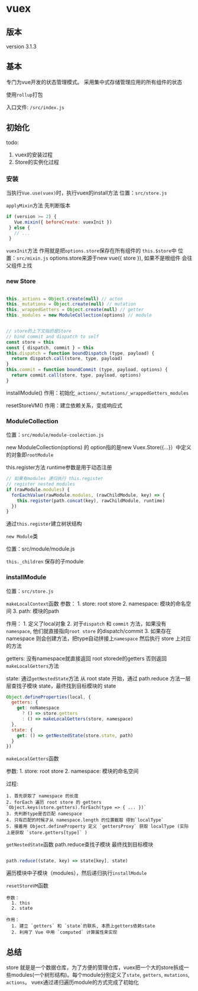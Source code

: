 # vuex

## 版本

version 3.1.3

## 基本

专门为vue开发的状态管理模式。
采用集中式存储管理应用的所有组件的状态

使用`rollup`打包

入口文件: `/src/index.js`

## 初始化

todo:
  1. vuex的安装过程
  2. Store的实例化过程

### 安装

当执行`Vue.use(vuex)`时，执行vuex的install方法 位置：`src/store.js`

`applyMixin`方法 先判断版本

```js
if (version >= 2) {
   Vue.mixin({ beforeCreate: vuexInit })
 } else {
   // ...
 }
```

`vuexInit`方法 作用就是把`options.store`保存在所有组件的 `this.$store`中 位置：`src/mixin.js`
options.store来源于new vue({ store }), 如果不是根组件 会往父组件上找

### new Store

```js

this._actions = Object.create(null) // acton
this._mutations = Object.create(null) // mutation
this._wrappedGetters = Object.create(null) // getter
this._modules = new ModuleCollection(options) // module

```

```js

// store的上下文指的是Store
// bind commit and dispatch to self
const store = this
const { dispatch, commit } = this
this.dispatch = function boundDispatch (type, payload) {
  return dispatch.call(store, type, payload)
}
this.commit = function boundCommit (type, payload, options) {
  return commit.call(store, type, payload, options)
}
```

installModule() 作用：初始化`_actions/_mutations/_wrappedGetters_modules`

resetStoreVM() 作用：建立依赖关系，变成响应式

### ModuleCollection

位置：`src/module/module-coolection.js`

new ModuleCollection(options) 的 option指的是new Vuex.Store({...}）中定义的对象即`rootModule`

this.register方法 runtime参数是用于动态注册

```js
// 如果有modules 递归执行 this.register
// register nested modules
if (rawModule.modules) {
  forEachValue(rawModule.modules, (rawChildModule, key) => {
    this.register(path.concat(key), rawChildModule, runtime)
  })
}

```

通过`this.register`建立树状结构

`new Module`类

  位置：src/module/module.js

  `this._children` 保存的子module

### installModule

位置：`src/store.js`

`makeLocalContext`函数
  参数：
    1. store: root store
    2. namespace: 模块的命名空间
    3. path: 模块的path

  作用：
    1. 定义了local对象
    2. 对于`dispatch` 和 `commit` 方法，如果没有 `namespace`, 他们就直接指向`root store` 的dispatch/commit
    3. 如果存在namespace 则会创建方法，把type自动拼接上`namespace` 然后执行 store 上对应的方法


  getters: 没有namespace就直接返回 root storede的getters 否则返回`makeLocalGetters`方法

  state: 通过`getNestedState`方法 从 root state 开始，通过 path.reduce 方法一层层查找子模块 state，最终找到目标模块的 state

  ```js
  Object.defineProperties(local, {
    getters: {
      get: noNamespace
        ? () => store.getters
        : () => makeLocalGetters(store, namespace)
    },
    state: {
      get: () => getNestedState(store.state, path)
    }
  })
  ```

`makeLocalGetters`函数

  参数:
    1. store: root store
    2. namespace: 模块的命名空间

  过程:

    1. 首先获取了 namespace 的长度
    2. forEach 遍历 root store 的 getters `Object.keys(store.getters).forEach(type => { ... })`
    3. 先判断type是否匹配 namespace
    4. 只有匹配的时候才从 namespace.length 的位置截取 得到`localType`
    5. 接着用 Object.defineProperty 定义 `gettersProxy` 获取 localType (实际上是获取 `store.getters[type]` )


`getNestedState`函数  path.reduce查找子模块 最终找到目标模块

  ```js

  path.reduce((state, key) => state[key], state)

  ```

遍历模块中子模块（modules），然后递归执行`installModule`

`resetStoreVM`函数

    参数：
      1. this
      2. state

    作用：
      1. 建立 `getters` 和 `state`的联系, 本质上getters依赖state
      2. 利用了 Vue 中用 `computed` 计算属性来实现



## 总结

  store 就是是一个数据仓库，为了方便的管理仓库，vuex把一个大的store拆成一些modules(一个树形结构)。每个module分别定义了`state`, `getters`, `mutations`, `actions`。
  vuex通过递归遍历module的方式完成了初始化
